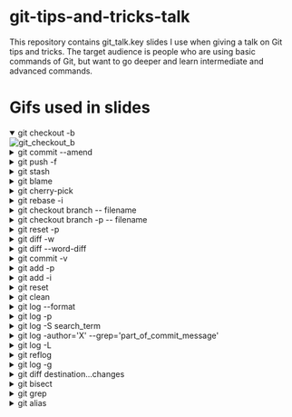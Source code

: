 # git-tips-and-tricks-talk

This repository contains git_talk.key slides I use when giving a talk on Git
tips and tricks. The target audience is people who are using basic commands of
Git, but want to go deeper and learn intermediate and advanced commands.

# Gifs used in slides

<details open>
    <summary>git checkout -b</summary>
    <img alt='git_checkout_b' src='./gifs/git_checkout_b.gif'>
</details>

<details>
    <summary>git commit --amend</summary>
    <img alt='git_commit_amend' src='./gifs/git_commit_amend.gif'>
</details>

<details>
    <summary>git push -f</summary>
    <img alt='git_force_push' src='./gifs/git_force_push.gif'>
</details>

<details>
    <summary>git stash</summary>
    <img alt='git_stash' src='./gifs/git_stash.gif'>
    <img alt='git_stash_m' src='./gifs/git_stash_m.gif'>
    <img alt='git_stash_apply' src='./gifs/git_stash_apply.gif'>
    <img alt='git_stash_p' src='./gifs/git_stash_p.gif'>
</details>

<details>
    <summary>git blame</summary>
    <img alt='git_blame' src='./gifs/git_blame.gif'>
    <img alt='git_blame_pt2' src='./gifs/git_blame_pt_2.gif'>
</details>

<details>
    <summary>git cherry-pick</summary>
    <img alt='git_cherry_pick' src='./gifs/git_cherry_pick.gif'>
</details>

<details>
    <summary>git rebase -i</summary>
    <img alt='git_rebase_i_rearrange' src='./gifs/git_rebase_i_rearrange.gif'>
    <img alt='git_rebase_i_squash' src='./gifs/git_rebase_i_squash.gif'>
    <img alt='git_rebase_i_edit' src='./gifs/git_rebase_i_edit.gif'>
    <img alt='git_rebase_i_delete' src='./gifs/git_rebase_i_delete.gif'>
</details>

<details>
    <summary>git checkout branch -- filename</summary>
    <img alt='git_checkout_dash_dash_file' src='./gifs/git_checkout_dash_dash_file.gif'>
</details>

<details>
    <summary>git checkout branch -p -- filename</summary>
    <img alt='git_checkout_dash_dash_patch' src='./gifs/git_checkout_dash_dash_patch.gif'>
</details>

<details>
    <summary>git reset -p</summary>
    <img alt='git_reset_p' src='./gifs/git_reset_p.gif'>
</details>

<details>
    <summary>git diff -w</summary>
    <img alt='git_diff_w' src='./gifs/git_diff_w.gif'>
</details>

<details>
    <summary>git diff --word-diff</summary>
    <img alt='git_diff_word_diff' src='./gifs/git_diff_word_diff.gif'>
</details>

<details>
    <summary>git commit -v</summary>
    <img alt='git_commit_v' src='./gifs/git_commit_v.gif'>
</details>

<details>
    <summary>git add -p</summary>
    <img alt='git_add_p' src='./gifs/git_add_p.gif'>
</details>

<details>
    <summary>git add -i</summary>
    <img alt='git_add_i' src='./gifs/git_add_i.gif'>
</details>

<details>
    <summary>git reset</summary>
    <img alt='git_reset_hard_origin_master' src='./gifs/git_reset_hard_origin_master.gif'>
    <img alt='git_reset_p' src='./gifs/git_reset_p.gif'>
</details>

<details>
    <summary>git clean</summary>
    <img alt='git_clean' src='./gifs/git_clean.gif'>
    <img alt='git_clean_d' src='./gifs/git_clean_d.gif'>
    <img alt='git_clean_x' src='./gifs/git_clean_x.gif'>
</details>

<details>
    <summary>git log --format</summary>
    <img alt='git_log_format' src='./gifs/git_log_format.gif'>
</details>

<details>
    <summary>git log -p</summary>
    <img alt='git_log_p' src='./gifs/git_log_p.gif'>
</details>

<details>
    <summary>git log -S search_term</summary>
    <img alt='git_log_s' src='./gifs/git_log_s.gif'>
</details>

<details>
    <summary>git log -author='X' --grep='part_of_commit_message'</summary>
    <img alt='git_log_grep' src='./gifs/git_log_grep.gif'>
</details>

<details>
    <summary>git log -L</summary>
    <img alt='git_log_l' src='./gifs/git_rebase_i_rearrange.gif'>
</details>

<details>
    <summary>git reflog</summary>
    <img alt='git_reflog' src='./gifs/git_reflog.gif'>
</details>

<details>
    <summary>git log -g</summary>
    <img alt='git_log_g' src='./gifs/git_log_g.gif'>
</details>

<details>
    <summary>git diff destination...changes</summary>
    <img alt='git_diff_destination_changes' src='./gifs/git_diff_destination_changes.gif'>
</details>

<details>
    <summary>git bisect</summary>
    <img alt='git_bisect_pt1' src='./gifs/git_bisect_pt1.gif'>
    <img alt='git_bisect_pt2' src='./gifs/git_bisect_pt2.gif'>
    <img alt='git_bisect_run' src='./gifs/git_bisect_run.gif'>
</details>

<details>
    <summary>git grep</summary>
    <img alt='git_grep' src='./gifs/git_grep.gif'>
</details>

<details>
    <summary>git alias</summary>
    <img alt='git_alias' src='./gifs/git_alias.gif'>
</details>